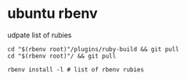 

# ubuntu rbenv

udpate list of rubies 

```
cd "$(rbenv root)"/plugins/ruby-build && git pull
cd "$(rbenv root)"/ && git pull 

rbenv install -l # list of rbenv rubies

```

